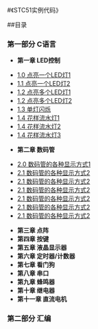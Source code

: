 #《STC51实例代码》

##目录
### 第一部分 C语言
* **第一章 LED控制**
 - [1.0 点亮一个LED灯1](1.0.c)
 - [1.1 点亮一个LED灯2](1.1.c)
 - [1.2 点亮多个LED灯1](1.2.0.c)
 - [1.2 点亮多个LED灯2](1.2.1.c)
 - [1.3 单灯闪烁](1.3.c)
 - [1.4 花样流水灯1](1.4.0.c)
 - [1.4 花样流水灯2](1.4.1.c)
 - [1.4 花样流水灯3](1.4.2.c)
* **第二章 数码管**
 - [2.0 数码管的各种显示方式1](1.2.0.c)
 - [2.1 数码管的各种显示方式2](1.2.1.c)
 - [2.1 数码管的各种显示方式2](1.2.1.c)
 - [2.1 数码管的各种显示方式2](1.2.1.c)
 - [2.1 数码管的各种显示方式2](1.2.1.c)
 - [2.1 数码管的各种显示方式2](1.2.1.c)
 - [2.1 数码管的各种显示方式2](1.2.1.c)
* **第三章 点阵**
* **第四章 按键**
* **第五章 液晶显示器**
* **第六章 定时器/计数器**
* **第七章 看门狗**
* **第八章 串口**
* **第九章 蜂鸣器**
* **第十章 继电器**
* **第十一章 直流电机**

### 第二部分 汇编
